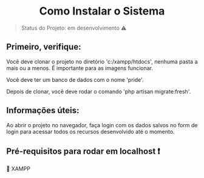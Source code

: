 <h1 align="center">Como Instalar o Sistema</h1>

> Status do Projeto: em desenvolvimento :warning:

## Primeiro, verifique:
<p align="justify"> Você deve clonar o projeto no diretório 'c:/xampp/htdocs', nenhuma pasta a mais ou a menos. É importante para as imagens funcionar. </p>
<p align="justify"> Você deve ter um banco de dados com o nome 'pride'. </p>
<p align="justify"> Depois de clonar, você deve rodar o comando 'php artisan migrate:fresh'. </p>

## Informações úteis:
<p align="justify"> Ao abrir o projeto no navegador, faça login com os dados salvos no form de login para acessar todos os recursos desenvolvido até o momento. </p>

## Pré-requisitos para rodar em localhost :exclamation:

:dash: XAMPP
